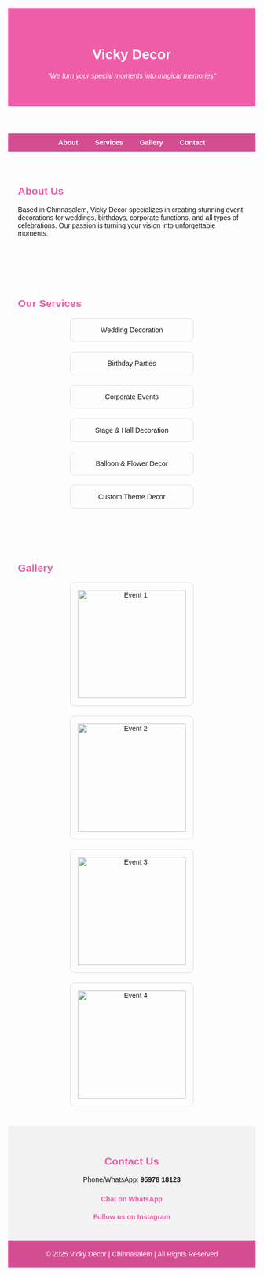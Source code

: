 
<!DOCTYPE html>
<html lang="en">
<head>
  <meta charset="UTF-8">
  <meta name="viewport" content="width=device-width, initial-scale=1.0">
  <title>Vicky Decor - Event Decoration in Chinnasalem</title>
  <style>
    body { margin: 0; font-family: Arial, sans-serif; }
    header { background: #ef5da8; color: white; padding: 40px 20px; text-align: center; }
    nav { background: #d44d92; padding: 10px 0; text-align: center; position: sticky; top: 0; }
    nav a { color: white; margin: 0 15px; text-decoration: none; font-weight: bold; }
    section { padding: 40px 20px; max-width: 1000px; margin: auto; }
    h2 { color: #ef5da8; }
    .services, .gallery { display: flex; flex-wrap: wrap; gap: 20px; justify-content: center; }
    .service, .gallery img { border: 1px solid #ddd; border-radius: 10px; padding: 15px; width: 220px; text-align: center; background: #fdfdfd; }
    .contact { background: #f2f2f2; padding: 30px; text-align: center; }
    .contact a { display: inline-block; margin: 10px; color: #ef5da8; font-weight: bold; text-decoration: none; }
    footer { background: #d44d92; color: white; text-align: center; padding: 20px; }
  </style>
</head>
<body>

  <header>
    <h1>Vicky Decor</h1>
    <p><em>"We turn your special moments into magical memories"</em></p>
  </header>

  <nav>
    <a href="#about">About</a>
    <a href="#services">Services</a>
    <a href="#gallery">Gallery</a>
    <a href="#contact">Contact</a>
  </nav>

  <section id="about">
    <h2>About Us</h2>
    <p>Based in Chinnasalem, Vicky Decor specializes in creating stunning event decorations for weddings, birthdays, corporate functions, and all types of celebrations. Our passion is turning your vision into unforgettable moments.</p>
  </section>

  <section id="services">
    <h2>Our Services</h2>
    <div class="services">
      <div class="service">Wedding Decoration</div>
      <div class="service">Birthday Parties</div>
      <div class="service">Corporate Events</div>
      <div class="service">Stage & Hall Decoration</div>
      <div class="service">Balloon & Flower Decor</div>
      <div class="service">Custom Theme Decor</div>
    </div>
  </section>

  <section id="gallery">
    <h2>Gallery</h2>
    <div class="gallery">
      <img src="https://via.placeholder.com/220x150?text=Event+1" alt="Event 1">
      <img src="https://via.placeholder.com/220x150?text=Event+2" alt="Event 2">
      <img src="https://via.placeholder.com/220x150?text=Event+3" alt="Event 3">
      <img src="https://via.placeholder.com/220x150?text=Event+4" alt="Event 4">
    </div>
  </section>

  <section id="contact" class="contact">
    <h2>Contact Us</h2>
    <p>Phone/WhatsApp: <strong>95978 18123</strong></p>
    <a href="https://wa.me/919597818123" target="_blank">Chat on WhatsApp</a><br>
    <a href="https://instagram.com/vignesh.kandhasamy" target="_blank">Follow us on Instagram</a>
  </section>

  <footer>
    &copy; 2025 Vicky Decor | Chinnasalem | All Rights Reserved
  </footer>

</body>
</html>
